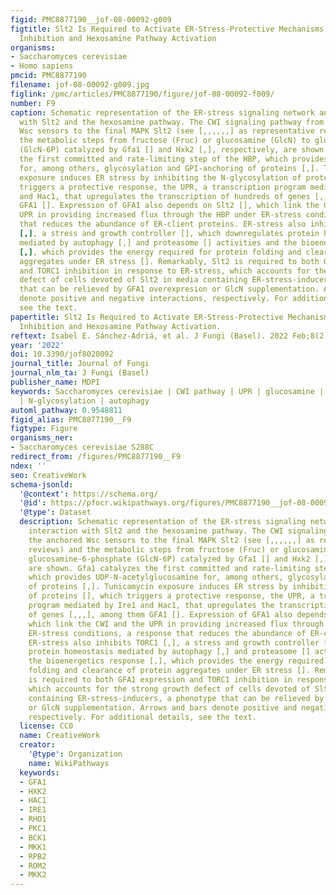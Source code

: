```yaml
---
figid: PMC8877190__jof-08-00092-g009
figtitle: Slt2 Is Required to Activate ER-Stress-Protective Mechanisms through TORC1
  Inhibition and Hexosamine Pathway Activation
organisms:
- Saccharomyces cerevisiae
- Homo sapiens
pmcid: PMC8877190
filename: jof-08-00092-g009.jpg
figlink: /pmc/articles/PMC8877190/figure/jof-08-00092-f009/
number: F9
caption: Schematic representation of the ER-stress signaling network and its interaction
  with Slt2 and the hexosamine pathway. The CWI signaling pathway from the anchored
  Wsc sensors to the final MAPK Slt2 (see [,,,,,,] as representative reviews) and
  the metabolic steps from fructose (Fruc) or glucosamine (GlcN) to glucosamine-6-phosphate
  (GlcN-6P) catalyzed by Gfa1 [] and Hxk2 [,], respectively, are shown. Gfa1 catalyzes
  the first committed and rate-limiting step of the HBP, which provides UDP-N-acetylglucosamine
  for, among others, glycosylation and GPI-anchoring of proteins [,]. Tunicamycin
  exposure induces ER stress by inhibiting the N-glycosylation of proteins [], which
  triggers a protective response, the UPR, a transcription program mediated by Ire1
  and Hac1, that upregulates the transcription of hundreds of genes [,,,], among them
  GFA1 []. Expression of GFA1 also depends on Slt2 [], which link the CWI and the
  UPR in providing increased flux through the HBP under ER-stress conditions, a response
  that reduces the abundance of ER-client proteins. ER-stress also inhibits TORC1
  [,], a stress and growth controller [], which downregulates protein homeostasis
  mediated by autophagy [,] and proteasome [] activities and the bioenergetics response
  [,], which provides the energy required for protein folding and clearance of protein
  aggregates under ER stress []. Remarkably, Slt2 is required to both GFA1 expression
  and TORC1 inhibition in response to ER-stress, which accounts for the strong growth
  defect of cells devoted of Slt2 in media containing ER-stress-inducers, a phenotype
  that can be relieved by GFA1 overexpresion or GlcN supplementation. Arrows and bars
  denote positive and negative interactions, respectively. For additional details,
  see the text.
papertitle: Slt2 Is Required to Activate ER-Stress-Protective Mechanisms through TORC1
  Inhibition and Hexosamine Pathway Activation.
reftext: Isabel E. Sánchez-Adriá, et al. J Fungi (Basel). 2022 Feb;8(2):92.
year: '2022'
doi: 10.3390/jof8020092
journal_title: Journal of Fungi
journal_nlm_ta: J Fungi (Basel)
publisher_name: MDPI
keywords: Saccharomyces cerevisiae | CWI pathway | UPR | glucosamine | tunicamycin
  | N-glycosylation | autophagy
automl_pathway: 0.9548811
figid_alias: PMC8877190__F9
figtype: Figure
organisms_ner:
- Saccharomyces cerevisiae S288C
redirect_from: /figures/PMC8877190__F9
ndex: ''
seo: CreativeWork
schema-jsonld:
  '@context': https://schema.org/
  '@id': https://pfocr.wikipathways.org/figures/PMC8877190__jof-08-00092-g009.html
  '@type': Dataset
  description: Schematic representation of the ER-stress signaling network and its
    interaction with Slt2 and the hexosamine pathway. The CWI signaling pathway from
    the anchored Wsc sensors to the final MAPK Slt2 (see [,,,,,,] as representative
    reviews) and the metabolic steps from fructose (Fruc) or glucosamine (GlcN) to
    glucosamine-6-phosphate (GlcN-6P) catalyzed by Gfa1 [] and Hxk2 [,], respectively,
    are shown. Gfa1 catalyzes the first committed and rate-limiting step of the HBP,
    which provides UDP-N-acetylglucosamine for, among others, glycosylation and GPI-anchoring
    of proteins [,]. Tunicamycin exposure induces ER stress by inhibiting the N-glycosylation
    of proteins [], which triggers a protective response, the UPR, a transcription
    program mediated by Ire1 and Hac1, that upregulates the transcription of hundreds
    of genes [,,,], among them GFA1 []. Expression of GFA1 also depends on Slt2 [],
    which link the CWI and the UPR in providing increased flux through the HBP under
    ER-stress conditions, a response that reduces the abundance of ER-client proteins.
    ER-stress also inhibits TORC1 [,], a stress and growth controller [], which downregulates
    protein homeostasis mediated by autophagy [,] and proteasome [] activities and
    the bioenergetics response [,], which provides the energy required for protein
    folding and clearance of protein aggregates under ER stress []. Remarkably, Slt2
    is required to both GFA1 expression and TORC1 inhibition in response to ER-stress,
    which accounts for the strong growth defect of cells devoted of Slt2 in media
    containing ER-stress-inducers, a phenotype that can be relieved by GFA1 overexpresion
    or GlcN supplementation. Arrows and bars denote positive and negative interactions,
    respectively. For additional details, see the text.
  license: CC0
  name: CreativeWork
  creator:
    '@type': Organization
    name: WikiPathways
  keywords:
  - GFA1
  - HXK2
  - HAC1
  - IRE1
  - RHO1
  - PKC1
  - BCK1
  - MKK1
  - RPB2
  - ROM2
  - MKK2
---
```


